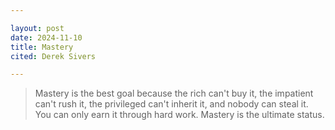 ```yaml
---

layout: post
date: 2024-11-10
title: Mastery
cited: Derek Sivers

---
```


> Mastery is the best goal because the rich can't buy it, the impatient can't rush it, the privileged can't inherit it, and nobody can steal it. You can only earn it through hard work. Mastery is the ultimate status.